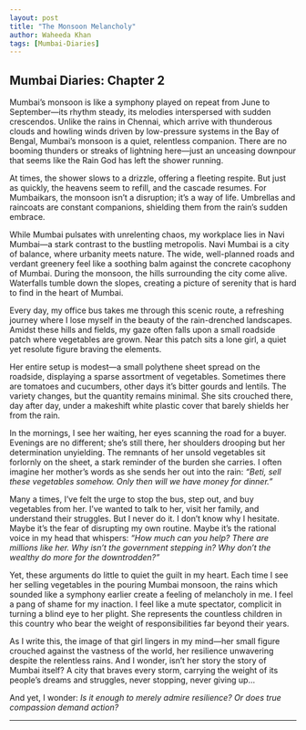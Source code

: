```yaml
---
layout: post
title: "The Monsoon Melancholy"
author: Waheeda Khan
tags: [Mumbai-Diaries]
---
```


## Mumbai Diaries: Chapter 2

Mumbai’s monsoon is like a symphony played on repeat from June to September—its rhythm steady, its melodies interspersed with sudden crescendos. Unlike the rains in Chennai, which arrive with thunderous clouds and howling winds driven by low-pressure systems in the Bay of Bengal, Mumbai’s monsoon is a quiet, relentless companion. There are no booming thunders or streaks of lightning here—just an unceasing downpour that seems like the Rain God has left the shower running.

At times, the shower slows to a drizzle, offering a fleeting respite. But just as quickly, the heavens seem to refill, and the cascade resumes. For Mumbaikars, the monsoon isn’t a disruption; it’s a way of life. Umbrellas and raincoats are constant companions, shielding them from the rain’s sudden embrace.

While Mumbai pulsates with unrelenting chaos, my workplace lies in Navi Mumbai—a stark contrast to the bustling metropolis. Navi Mumbai is a city of balance, where urbanity meets nature. The wide, well-planned roads and verdant greenery feel like a soothing balm against the concrete cacophony of Mumbai. During the monsoon, the hills surrounding the city come alive. Waterfalls tumble down the slopes, creating a picture of serenity that is hard to find in the heart of Mumbai.

Every day, my office bus takes me through this scenic route, a refreshing journey where I lose myself in the beauty of the rain-drenched landscapes. Amidst these hills and fields, my gaze often falls upon a small roadside patch where vegetables are grown. Near this patch sits a lone girl, a quiet yet resolute figure braving the elements.

Her entire setup is modest—a small polythene sheet spread on the roadside, displaying a sparse assortment of vegetables. Sometimes there are tomatoes and cucumbers, other days it’s bitter gourds and lentils. The variety changes, but the quantity remains minimal. She sits crouched there, day after day, under a makeshift white plastic cover that barely shields her from the rain.

In the mornings, I see her waiting, her eyes scanning the road for a buyer. Evenings are no different; she’s still there, her shoulders drooping but her determination unyielding. The remnants of her unsold vegetables sit forlornly on the sheet, a stark reminder of the burden she carries. I often imagine her mother’s words as she sends her out into the rain: *“Beti, sell these vegetables somehow. Only then will we have money for dinner.”*

Many a times, I’ve felt the urge to stop the bus, step out, and buy vegetables from her. I’ve wanted to talk to her, visit her family, and understand their struggles. But I never do it. I don’t know why I hesitate. Maybe it’s the fear of disrupting my own routine. Maybe it’s the rational voice in my head that whispers: *“How much can you help? There are millions like her. Why isn’t the government stepping in? Why don’t the wealthy do more for the downtrodden?”*

Yet, these arguments do little to quiet the guilt in my heart. Each time I see her selling vegetables in the pouring Mumbai monsoon, the rains which sounded like a symphony earlier create a feeling of melancholy in me. I feel a pang of shame for my inaction. I feel like a mute spectator, complicit in turning a blind eye to her plight. She represents the countless children in this country who bear the weight of responsibilities far beyond their years.

As I write this, the image of that girl lingers in my mind—her small figure crouched against the vastness of the world, her resilience unwavering despite the relentless rains. And I wonder, isn’t her story the story of Mumbai itself? A city that braves every storm, carrying the weight of its people’s dreams and struggles, never stopping, never giving up...

And yet, I wonder: *Is it enough to merely admire resilience? Or does true compassion demand action?*

---
